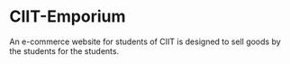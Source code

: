 # CIIT-Emporium
An e-commerce website for students of CIIT is designed to sell goods by the students for the students.
